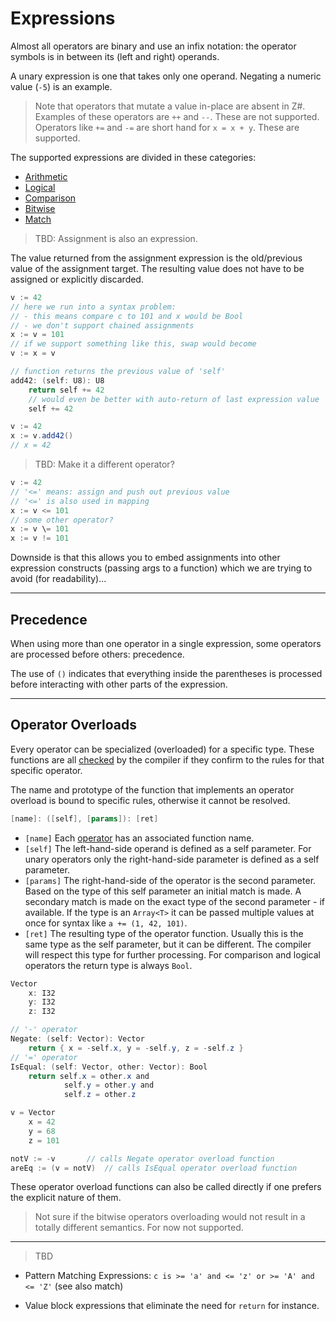 # Expressions

Almost all operators are binary and use an infix notation: the operator symbols is in between its (left and right) operands.

A unary expression is one that takes only one operand. Negating a numeric value (`-5`) is an example.

> Note that operators that mutate a value in-place are absent in Z#. Examples of these operators are `++` and `--`. These are not supported. Operators like `+=` and `-=` are short hand for `x = x + y`. These are supported.

The supported expressions are divided in these categories:

- [Arithmetic](arithmetic.md)
- [Logical](logical.md)
- [Comparison](comparison.md)
- [Bitwise](bitwise.md)
- [Match](match.md)

> TBD: Assignment is also an expression.

The value returned from the assignment expression is the old/previous value of the assignment target.
The resulting value does not have to be assigned or explicitly discarded.

```csharp
v := 42
// here we run into a syntax problem:
// - this means compare c to 101 and x would be Bool
// - we don't support chained assignments
x := v = 101
// if we support something like this, swap would become
v := x = v

// function returns the previous value of 'self'
add42: (self: U8): U8
    return self += 42
    // would even be better with auto-return of last expression value
    self += 42

v := 42
x := v.add42()
// x = 42
```

> TBD: Make it a different operator?

```csharp
v := 42
// '<=' means: assign and push out previous value
// '<=' is also used in mapping
x := v <= 101
// some other operator?
x := v \= 101
x := v != 101
```

Downside is that this allows you to embed assignments into other expression constructs (passing args to a function) which we are trying to avoid (for readability)...

---

## Precedence

When using more than one operator in a single expression, some operators are processed before others: precedence.

The use of `()` indicates that everything inside the parentheses is processed before interacting with other parts of the expression.

---

## Operator Overloads

Every operator can be specialized (overloaded) for a specific type. These functions are all [checked](../compiler/checked.md#Operator-Overloads) by the compiler if they confirm to the rules for that specific operator.

The name and prototype of the function that implements an operator overload is bound to specific rules, otherwise it cannot be resolved.

```csharp
[name]: ([self], [params]): [ret]
```

- `[name]` Each [operator](../lexical/operators.md#Operator-Symbols) has an associated function name.
- `[self]` The left-hand-side operand is defined as a self parameter. For unary operators only the right-hand-side parameter is defined as a self parameter.
- `[params]` The right-hand-side of the operator is the second parameter. Based on the type of this self parameter an initial match is made. A secondary match is made on the exact type of the second parameter - if available. If the type is an `Array<T>` it can be passed multiple values at once for syntax like `a += (1, 42, 101)`.
- `[ret]` The resulting type of the operator function. Usually this is the same type as the self parameter, but it can be different. The compiler will respect this type for further processing. For comparison and logical operators the return type is always `Bool`.

```csharp
Vector
    x: I32
    y: I32
    z: I32

// '-' operator
Negate: (self: Vector): Vector
    return { x = -self.x, y = -self.y, z = -self.z }
// '=' operator
IsEqual: (self: Vector, other: Vector): Bool
    return self.x = other.x and
            self.y = other.y and
            self.z = other.z

v = Vector
    x = 42
    y = 68
    z = 101

notV := -v       // calls Negate operator overload function
areEq := (v = notV)  // calls IsEqual operator overload function
```

These operator overload functions can also be called directly if one prefers the explicit nature of them.

> Not sure if the bitwise operators overloading would not result in a totally different semantics. For now not supported.

---

> TBD

- Pattern Matching Expressions: `c is >= 'a' and <= 'z' or >= 'A' and <= 'Z'` (see also match)

- Value block expressions that eliminate the need for `return` for instance.
